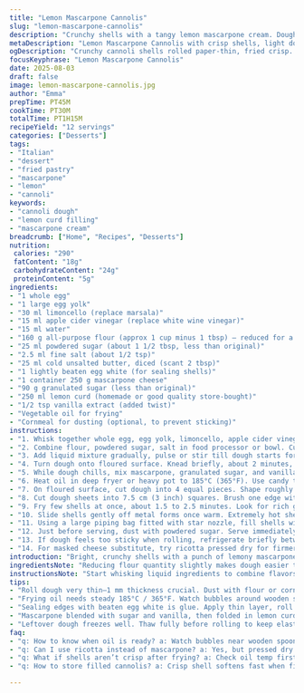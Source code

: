```yaml
---
title: "Lemon Mascarpone Cannolis"
slug: "lemon-mascarpone-cannolis"
description: "Crunchy shells with a tangy lemon mascarpone cream. Dough gets a subtle fruit twist replacing traditional marsala with limoncello and white vinegar swapped for apple cider vinegar. Adjusted sugar levels for balance. Dough rolled ultra-thin, fried crisp golden. Filling whipped airy, a hint of vanilla added. Shells sealed with egg white but dusted lightly with cornmeal before rolling to avoid stickiness. Oil heated carefully, bubbles signal readiness. Cannoli best eaten same day; fridge softens shells. Mixing temps, resting time, and quick frying crucial. Practical tips for tough dough and filling consistency included."
metaDescription: "Lemon Mascarpone Cannolis with crisp shells, light dough rolled ultra-thin and fried golden. Tangy mascarpone cream with vanilla and lemon curd twist."
ogDescription: "Crunchy cannoli shells rolled paper-thin, fried crisp. Filling whipped mascarpone, lemon curd, vanilla. Fill just before serving to keep crunch alive."
focusKeyphrase: "Lemon Mascarpone Cannolis"
date: 2025-08-03
draft: false
image: lemon-mascarpone-cannolis.jpg
author: "Emma"
prepTime: PT45M
cookTime: PT30M
totalTime: PT1H15M
recipeYield: "12 servings"
categories: ["Desserts"]
tags:
- "Italian"
- "dessert"
- "fried pastry"
- "mascarpone"
- "lemon"
- "cannoli"
keywords:
- "cannoli dough"
- "lemon curd filling"
- "mascarpone cream"
breadcrumb: ["Home", "Recipes", "Desserts"]
nutrition: 
 calories: "290"
 fatContent: "18g"
 carbohydrateContent: "24g"
 proteinContent: "5g"
ingredients:
- "1 whole egg"
- "1 large egg yolk"
- "30 ml limoncello (replace marsala)"
- "15 ml apple cider vinegar (replace white wine vinegar)"
- "15 ml water"
- "160 g all-purpose flour (approx 1 cup minus 1 tbsp) – reduced for a lighter dough"
- "25 ml powdered sugar (about 1 1/2 tbsp, less than original)"
- "2.5 ml fine salt (about 1/2 tsp)"
- "25 ml cold unsalted butter, diced (scant 2 tbsp)"
- "1 lightly beaten egg white (for sealing shells)"
- "1 container 250 g mascarpone cheese"
- "90 g granulated sugar (less than original)"
- "250 ml lemon curd (homemade or good quality store-bought)"
- "1/2 tsp vanilla extract (added twist)"
- "Vegetable oil for frying"
- "Cornmeal for dusting (optional, to prevent sticking)"
instructions:
- "1. Whisk together whole egg, egg yolk, limoncello, apple cider vinegar, and water until combined. Keep chilled while prepping dry ingredients."
- "2. Combine flour, powdered sugar, salt in food processor or bowl. Cut in cold butter till pea-size crumbs form."
- "3. Add liquid mixture gradually, pulse or stir till dough starts forming a ball. Use hands to bring dough fully together. If too dry, add a drop more water, but sparingly."
- "4. Turn dough onto floured surface. Knead briefly, about 2 minutes, just until smooth. Wrap tightly in plastic. Refrigerate at least 50 minutes (can stretch to 70 if busy). Rest essential for gluten to relax and easier rolling."
- "5. While dough chills, mix mascarpone, granulated sugar, and vanilla extract. Fold in lemon curd gently but thoroughly. Keep refrigerated until assembly. Taste for balance; more lemon curd or sugar can be added to your liking."
- "6. Heat oil in deep fryer or heavy pot to 185°C (365°F). Use candy thermometer for accuracy. Bubbles at edge of wooden spoon in oil mean oil’s ready."
- "7. On floured surface, cut dough into 4 equal pieces. Shape roughly rectangular for easier rolling. Use pasta machine or rolling pin, gradually thinning dough to about 1 mm thickness. Lightly dust dough with flour or cornmeal occasionally to prevent sticking – dust too lightly and dough tears; too much and shells won’t stick to themselves properly."
- "8. Cut dough sheets into 7.5 cm (3 inch) squares. Brush one edge with beaten egg white, roll tightly around metal cannoli forms. Seal, trim excess if needed. Cornmeal dust helps prevent excessive stickiness during rolling."
- "9. Fry few shells at once, about 1.5 to 2.5 minutes. Look for rich golden color, shells becoming firm and crackly. Less than 1 minute and dough remains pale and raw inside; over 3 minutes and shells may burn or bubble excessively. Remove carefully, drain on paper towels. Let shells cool enough to handle but fill while still slightly warm to avoid moisture collapsing crispness quickly."
- "10. Slide shells gently off metal forms once warm. Extremely hot shells stick; wait until just cooled. Store empty shells in airtight container if not filling immediately (only up to few hours), cooler temperatures keep crunch better."
- "11. Using a large piping bag fitted with star nozzle, fill shells with mascarpone-lemon curd cream. Pipe from one end carefully till filling oozes slightly out the other end (indicates full)."
- "12. Just before serving, dust with powdered sugar. Serve immediately for crisp contrast between shell and soft filling. Refrigerate leftovers but shells may lose crispness overnight."
- "13. If dough feels too sticky when rolling, refrigerate briefly between passes. Avoid over-kneading dough or it becomes tough. Adjust frying temp if shells brown too quickly on outside but raw inside—lower heat slightly."
- "14. For masked cheese substitute, try ricotta pressed dry for firmer texture. Lemon curd can be swapped for orange marmalade for variation, but watch for added sugar levels."
introduction: "Bright, crunchy shells with a punch of lemony mascarpone filling. I swapped traditional marsala wine for limoncello to add a pure citrus note instead of deep sweetness. Apple cider vinegar replaces white wine vinegar for a subtler tang that doesn’t overpower the dough. The dough is rolled paper-thin—thickness is everything here—so that it crisps up properly when fried. Shell crunch is your guide, golden edges, audible crackling when broken. Filling’s whipped with vanilla for complexity. The contrast between shell and creamy, tart filling keeps me coming back. Be patient—rest the dough well, and don’t rush frying. When the oil bubble dance around the spoon slows, it’s time to check shells. These cannolis can get soggy if filled too early; fill close to serving time. Learned method by trial: dust shells with cornmeal sparingly before rolling to avoid tears. Even in humid kitchens, this trick saved me hours of frustration."
ingredientsNote: "Reducing flour quantity slightly makes dough easier to roll super-thin without snapping back mid-pass. I swapped 30 ml marsala for limoncello—brings fresh lemon brightness instead of sweet depth. Apple cider vinegar lends a softer, fruity acidity compared to white wine vinegar which can be sharp. Powdered sugar trimmed a bit to balance the sweet lemon filling more effectively. Butter diced tiny and cold helps achieve flaky tender shell. Egg white is your glue to seal the rolled dough edges securely during frying. Cornmeal dust serves a dual purpose: prevents sticky dough and helps shells release cleanly from metal forms after frying. Mascarpone is foundation of filling but I add vanilla for warmth. Lemon curd portion tested against original—too much lemon curd makes filling runny; proportion matters. For oil, choose varieties with high smoke points (canola, peanut)—vegetable oil works but monitor heat carefully. You can swap mascarpone for strained ricotta but texture becomes grainier. Leftover dough freezes well, but thaw fully before rolling to maintain dough integrity."
instructionsNote: "Start whisking liquid ingredients to combine flavors evenly before adding to dry. Pulse dough ingredients quickly to avoid warming butter; warm butter ruins texture. Knead dough just until smooth to keep shells tender, never overwork or you get chewiness instead of crisp shatter. Resting dough crucial for gluten relaxation. Rolling ultra-thin demands patience—doing in stages prevents tearing. Use pasta machine on increasing thinness settings or rolling pin in multiple passes dusted lightly with flour and cornmeal. The frying oil temperature must be monitored closely; too hot, and shells burn outside but stay raw inside; too cool, greasy shells absorb oil—not what you want. Fried shells should crack audibly when cooled, a clear doneness sign. Remove shells quickly from molds while warm; if cooled too long on forms, they stick dramatically. Filling whipped just till combined—overwhipping mascarpone ruins texture, making it runny. Pipe gently; too much pressure bursts delicate shells. Dust with powdered sugar only at serving—keeps shells crisp. Leftovers last better in refrigerator only briefly; shells soften overnight, lose their magic. Practical tip—a kitchen torch over filled shells crisps them slightly for last-minute refresh. Also, if dough seems tough after resting, let it sit another 10-15 minutes before rolling. If filling is runnier than desired, fold in some finely crushed pistachios to thicken and add textural twist."
tips:
- "Roll dough very thin—1 mm thickness crucial. Dust with flour or cornmeal lightly. Too much dust equals shells won’t stick. Too little dust tears dough. Rest dough minimum 50 minutes, better 70. Gluten needs chill to relax or dough snaps back when rolling. Use pasta machine if you have one, prevents overworking. Cold butter diced tiny helps flaky shell layers. Keep dough chilled between roll passes if sticky, avoids toughness later."
- "Frying oil needs steady 185°C / 365°F. Watch bubbles around wooden spoon; rapid but small means ready. Too hot shells blacken fast outside, stay raw inside. Too cool shells turn greasy, lack crispness. Fry 1.5 to 2.5 minutes. Look for golden hue, audible crack when cooled. Remove shells quickly, drain on paper towels. Fill shells warm but not hot, else shell soggy and collapses. Shells store airtight, few hours max, crisp lost in fridge overnight."
- "Sealing edges with beaten egg white is glue. Apply thin layer, roll quickly on cannoli forms. Cornmeal dust on shell stops sticky mess and helps release after frying. Cool shells slightly on form then slide off. Wait too long and shell sticks hard, tears risk. Use metal forms or substitute rigid tubes but shapes vary. Filling piping better with large star nozzle. Pipe until filling oozes out far end for full measure, gentle pressure key - too hard bursts delicate shell."
- "Mascarpone blended with sugar and vanilla, then folded in lemon curd gently. Lemon curd quantity matters; too much makes filling runny, filling seeps into shell. Taste and adjust sugar or curd balance ahead of time. For texture twist, crushed nuts like pistachios fold in if filling too loose. Substitute ricotta pressed dry for mascarpone – coarser texture but more firm. Lemon curd swap with orange marmalade possible but watch extra sugar. Cold filling stays firmer, fill close to serving time."
- "Leftover dough freezes well. Thaw fully before rolling to keep elasticity. Overworking dough toughens shells; knead briefly until smooth only. If dough tough after rest, let stand extra 10-15 min at room temp before rolling. For sticky dough mid-roll, chill briefly instead of adding water. Fry oil type affects flavor and smoke point; canola or peanut recommended. Powdered sugar dust just before serving, prevents shells becoming soggy. Kitchen torch can revive crisped shells after refrigeration if filled early."
faq:
- "q: How to know when oil is ready? a: Watch bubbles near wooden spoon gently rising. Rapid small bubbles mean 185°C reached. Too big or fast bubbles mean hot oil risking burnt shells. Slow bubbles means oil too cool, grease absorption goes up. Practical, visual cues better than thermometer alone sometimes."
- "q: Can I use ricotta instead of mascarpone? a: Yes, but pressed dry ricotta is grainier, firmer. Mascarpone smoother, creamy. Use extra sugar or fold citrus zest for flavor lift. Texture difference notable but acceptable for variation or less richness."
- "q: What if shells aren’t crisp after frying? a: Check oil temp first. Often oil too cool equals limp, greasy shells. Fry slightly longer if no color change, but beware burning. Drain well. If shells soft after storage, fill just before serving only. A quick blast with kitchen torch can restore crispness if needed."
- "q: How to store filled cannolis? a: Crisp shell softens fast when filled. Store unfilled shells airtight at room temp few hours max. Filled cannolis better eaten same day; refrigerate leftovers but expect shell softening overnight. For best results, fill close to serving time. Leftover filling keeps longer in fridge tightly sealed."

---
```

